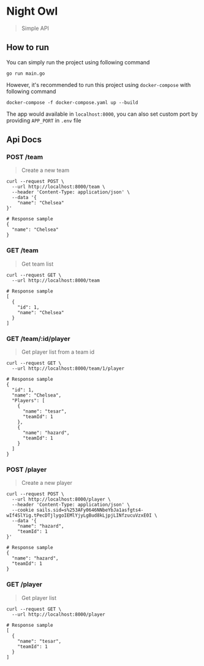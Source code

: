 # Night Owl

> Simple API

## How to run

You can simply run the project using following command

```
go run main.go
```

However, it's recommended to run this project using `docker-compose` with following command

```
docker-compose -f docker-compose.yaml up --build
```

The app would available in `localhost:8000`, you can also set custom port by providing `APP_PORT` in `.env` file

## Api Docs

### POST /team

> Create a new team

```
curl --request POST \
  --url http://localhost:8000/team \
  --header 'Content-Type: application/json' \
  --data '{
	"name": "Chelsea"
}'

# Response sample
{
  "name": "Chelsea"
}
```

### GET /team

> Get team list

```
curl --request GET \
  --url http://localhost:8000/team

# Response sample
[
  {
    "id": 1,
    "name": "Chelsea"
  }
]
```

### GET /team/:id/player

> Get player list from a team id

```
curl --request GET \
  --url http://localhost:8000/team/1/player

# Response sample
{
  "id": 1,
  "name": "Chelsea",
  "Players": [
    {
      "name": "tesar",
      "teamId": 1
    },
    {
      "name": "hazard",
      "teamId": 1
    }
  ]
}
```

### POST /player

> Create a new player

```
curl --request POST \
  --url http://localhost:8000/player \
  --header 'Content-Type: application/json' \
  --cookie sails.sid=s%253AFy0646NNbeYbJa1asfgts4-wIf4SlYig.tPecDTjlygoIEMlYjyLgBud8kLjpjLINfzucuVzxE0I \
  --data '{
	"name": "hazard",
	"teamId": 1
}'

# Response sample
{
  "name": "hazard",
  "teamId": 1
}
```

### GET /player

> Get player list

```
curl --request GET \
  --url http://localhost:8000/player

# Response sample
[
  {
    "name": "tesar",
    "teamId": 1
  }
]
```
